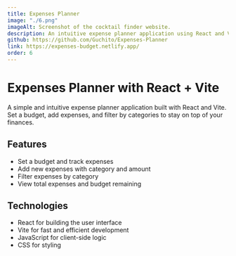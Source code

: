 ```yaml
---
title: Expenses Planner
image: "./6.png"
imageAlt: Screenshot of the cocktail finder website.
description: An intuitive expense planner application using React and Vite, featuring budget tracking, expense categorization, and filtering, with JavaScript for logic and CSS for styling to deliver a seamless user experience.
github: https://github.com/Guchito/Expenses-Planner
link: https://expenses-budget.netlify.app/
order: 6
---
```


# Expenses Planner with React + Vite

A simple and intuitive expense planner application built with React and Vite. Set a budget, add expenses, and filter by categories to stay on top of your finances.

## Features

* Set a budget and track expenses
* Add new expenses with category and amount
* Filter expenses by category
* View total expenses and budget remaining

## Technologies

* React for building the user interface
* Vite for fast and efficient development
* JavaScript for client-side logic
* CSS for styling
